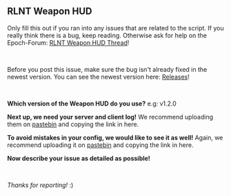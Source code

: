 ## RLNT Weapon HUD

Only fill this out if you ran into any issues that are related to the script. If you really think there is a bug, keep reading. Otherwise ask for help on the Epoch-Forum: [RLNT Weapon HUD Thread](https://epochmod.com/forum/topic/44851-uploading-rlnt-weapon-hud-21012018-v100)!

<br>

Before you post this issue, make sure the bug isn't already fixed in the newest version. You can see the newest version here: [Releases](https://github.com/RLNT/RLNT_WeaponHUD/releases)!

<br>

**Which version of the Weapon HUD do you use?**
e.g: v1.2.0

**Next up, we need your server and client log!**
We recommend uploading them on [pastebin](https://pastebin.com/) and copying the link in here.

**To avoid mistakes in your config, we would like to see it as well!**
Again, we recommend uploading it on [pastebin](https://pastebin.com/) and copying the link in here.

**Now describe your issue as detailed as possible!**

<br>

*Thanks for reporting!* :)
